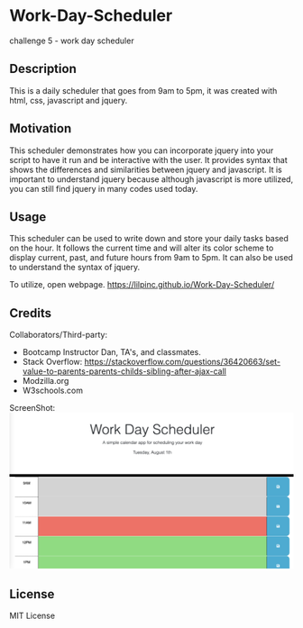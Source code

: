 # Work-Day-Scheduler
challenge 5 - work day scheduler

## Description

This is a daily scheduler that goes from 9am to 5pm, it was created with html, css, javascript and jquery.

## Motivation

This scheduler demonstrates how you can incorporate jquery into your script to have it run and be interactive with the user. It provides syntax that shows the differences and similarities between jquery and javascript. It is important to understand jquery because although javascript is more utilized, you can still find jquery in many codes used today.

## Usage

This scheduler can be used to write down and store your daily tasks based on the hour. It follows the current time and will alter its color scheme to display current, past, and future hours from 9am to 5pm. It can also be used to understand the syntax of jquery.

To utilize, open webpage. https://lilpinc.github.io/Work-Day-Scheduler/

## Credits

Collaborators/Third-party: 

- Bootcamp Instructor Dan, TA's, and classmates.
- Stack Overflow:
https://stackoverflow.com/questions/36420663/set-value-to-parents-parents-childs-sibling-after-ajax-call
- Modzilla.org
- W3schools.com

ScreenShot:
![ScreenShot](/assets/images/Screen%20Shot%202023-08-01%20at%2011.38.47%20AM.png)

## License

MIT License


